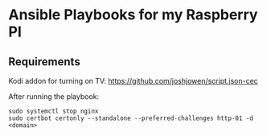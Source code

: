 # Ansible Playbooks for my Raspberry PI

## Requirements
Kodi addon for turning on TV: https://github.com/joshjowen/script.json-cec

After running the playbook:
```
sudo systemctl stop nginx
sudo certbot certonly --standalone --preferred-challenges http-01 -d <domain>
```
